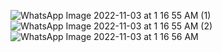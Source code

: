 ![WhatsApp Image 2022-11-03 at 1 16 55 AM (1)](https://user-images.githubusercontent.com/56400384/199588366-b3ed2180-1468-489d-9673-01777e9361e3.jpeg)
![WhatsApp Image 2022-11-03 at 1 16 55 AM (2)](https://user-images.githubusercontent.com/56400384/199588377-de442969-ede1-4b7f-923e-a7524b6b137f.jpeg)
![WhatsApp Image 2022-11-03 at 1 16 56 AM](https://user-images.githubusercontent.com/56400384/199588382-6f349c3f-53a9-4a78-8b5a-80bce06c7fb5.jpeg)
